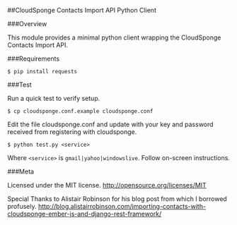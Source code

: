 ##CloudSponge Contacts Import API Python Client

###Overview

This module provides a minimal python client wrapping the
CloudSponge Contacts Import API.

###Requirements

    $ pip install requests

###Test

Run a quick test to verify setup.

    $ cp cloudsponge.conf.example cloudsponge.conf

Edit the file cloudsponge.conf and update with your
key and password received from registering with cloudsponge.

    $ python test.py <service>

Where `<service>` is `gmail|yahoo|windowslive`. Follow on-screen instructions.

###Meta

Licensed under the MIT license. http://opensource.org/licenses/MIT

Special Thanks to Alistair Robinson for his blog post from which I
borrowed profusely.
http://blog.alistairrobinson.com/importing-contacts-with-cloudsponge-ember-js-and-django-rest-framework/

